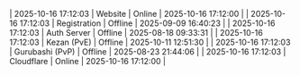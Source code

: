 | 2025-10-16 17:12:03 | Website | Online | 2025-10-16 17:12:00 |
| 2025-10-16 17:12:03 | Registration | Offline | 2025-09-09 16:40:23 |
| 2025-10-16 17:12:03 | Auth Server | Offline | 2025-08-18 09:33:31 |
| 2025-10-16 17:12:03 | Kezan (PvE) | Offline | 2025-10-11 12:51:30 |
| 2025-10-16 17:12:03 | Gurubashi (PvP) | Offline | 2025-08-23 21:44:06 |
| 2025-10-16 17:12:03 | Cloudflare | Online | 2025-10-16 17:12:00 |
